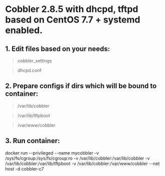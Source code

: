 # Cobbler 2.8.5 with dhcpd, tftpd based on CentOS 7.7 + systemd enabled.

## 1. Edit files based on your needs:

> cobbler_settings

> dhcpd.conf

## 2. Prepare configs if dirs which will be bound to container:

> /var/lib/cobbler

> /var/lib/tftpboot

> /var/www/cobbler


## 3. Run container:

docker run --privileged --name mycobbler -v /sys/fs/cgroup:/sys/fs/cgroup:ro -v /var/lib/cobbler:/var/lib/cobbler -v /var/lib/cobbler:/var/lib/tftpboot -v /var/lib/cobbler:/var/www/cobbler --net host -d cobbler-c7
